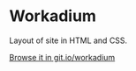 # Workadium

Layout of site in HTML and CSS.

[Browse it in git.io/workadium](https://git.io/workadium)

